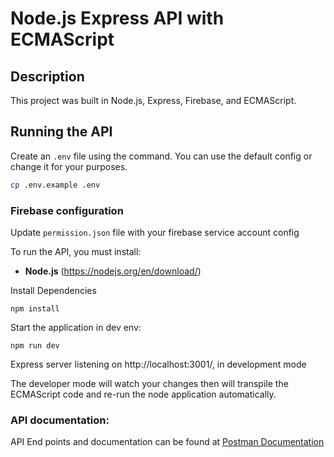 # Node.js Express API with ECMAScript 

## Description
This project was built in Node.js, Express, Firebase, and ECMAScript.

## Running the API
Create an `.env` file using the command. You can use the default config or change it for your purposes. 

```bash
cp .env.example .env
```

### Firebase configuration
Update `permission.json` file with your firebase service account config

To run the API, you must install:
- **Node.js** (https://nodejs.org/en/download/)

Install Dependencies
```
npm install
```

Start the application in dev env:
```
npm run dev
```

Express server listening on http://localhost:3001/, in development mode

The developer mode will watch your changes then will transpile the ECMAScript code and re-run the node application automatically.


### API documentation:
API End points and documentation can be found at
[Postman Documentation](https://documenter.getpostman.com/view/5928045/Tz5tZGAU)
